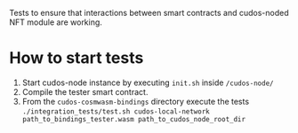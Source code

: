 Tests to ensure that interactions between smart contracts and cudos-noded NFT module are working.

# How to start tests
1) Start cudos-node instance by executing ```init.sh``` inside  ```/cudos-node/```
2) Compile the tester smart contract.
3) From the ```cudos-cosmwasm-bindings``` directory execute the tests ```./integration_tests/test.sh cudos-local-network path_to_bindings_tester.wasm path_to_cudos_node_root_dir```